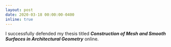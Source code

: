 ```yaml
---
layout: post
date: 2020-03-18 00:00:00-0400
inline: true
---
```


I successfully defended my thesis titled ***Construction of Mesh and Smooth Surfaces in Architectural Geometry*** online.
